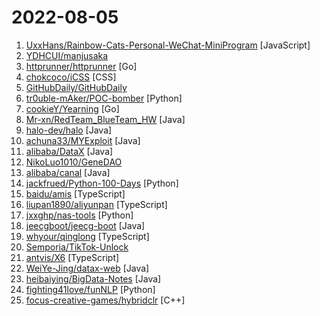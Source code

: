 # 2022-08-05

1. [UxxHans/Rainbow-Cats-Personal-WeChat-MiniProgram](https://github.com/UxxHans/Rainbow-Cats-Personal-WeChat-MiniProgram "给女朋友做的微信小程序！情侣自己的任务和商城系统！") [JavaScript]
2. [YDHCUI/manjusaka](https://github.com/YDHCUI/manjusaka "牛屎花 一款C2远控") 
3. [httprunner/httprunner](https://github.com/httprunner/httprunner "HttpRunner 是一个开源的 API 测试工具，支持 HTTP(S) / HTTP2 / WebSocket / RPC 等网络协议，涵盖接口测试、性能测试、数字体验监测等测试类型。简单易用，功能强大，具有丰富的插件化机制和高度的可扩展能力。") [Go]
4. [chokcoco/iCSS](https://github.com/chokcoco/iCSS "不止于 CSS") [CSS]
5. [GitHubDaily/GitHubDaily](https://github.com/GitHubDaily/GitHubDaily "坚持分享 GitHub 上高质量、有趣实用的开源技术教程、开发者工具、编程网站、技术资讯。A list cool, interesting projects of GitHub.") 
6. [tr0uble-mAker/POC-bomber](https://github.com/tr0uble-mAker/POC-bomber "利用大量高威胁poc/exp快速获取目标权限，用于渗透和红队快速打点") [Python]
7. [cookieY/Yearning](https://github.com/cookieY/Yearning "🐳 A most popular sql audit platform for mysql") [Go]
8. [Mr-xn/RedTeam_BlueTeam_HW](https://github.com/Mr-xn/RedTeam_BlueTeam_HW "红蓝对抗以及护网相关工具和资料，内存shellcode（cs+msf）和内存马查杀工具") [Java]
9. [halo-dev/halo](https://github.com/halo-dev/halo "✍ 一款现代化的开源博客 / CMS 系统。") [Java]
10. [achuna33/MYExploit](https://github.com/achuna33/MYExploit "OAExploit一款基于产品的一键扫描工具。") [Java]
11. [alibaba/DataX](https://github.com/alibaba/DataX "DataX是阿里云DataWorks数据集成的开源版本。") [Java]
12. [NikoLuo1010/GeneDAO](https://github.com/NikoLuo1010/GeneDAO "") 
13. [alibaba/canal](https://github.com/alibaba/canal "阿里巴巴 MySQL binlog 增量订阅&消费组件") [Java]
14. [jackfrued/Python-100-Days](https://github.com/jackfrued/Python-100-Days "Python - 100天从新手到大师") [Python]
15. [baidu/amis](https://github.com/baidu/amis "前端低代码框架，通过 JSON 配置就能生成各种页面。") [TypeScript]
16. [liupan1890/aliyunpan](https://github.com/liupan1890/aliyunpan "阿里云盘小白羊版 阿里云盘PC版 aliyundriver") [TypeScript]
17. [jxxghp/nas-tools](https://github.com/jxxghp/nas-tools "NAS媒体库资源归集、整理自动化工具") [Python]
18. [jeecgboot/jeecg-boot](https://github.com/jeecgboot/jeecg-boot "「企业级低代码平台」前后端分离架构SpringBoot 2.x，SpringCloud，Ant Design&Vue，Mybatis，Shiro，JWT。强大的代码生成器让前后端代码一键生成，无需写任何代码! 引领新的开发模式OnlineCoding->代码生成->手工MERGE，帮助Java项目解决70%重复工作，让开发更关注业务，既能快速提高效率，帮助公司节省成本，同时又不失灵活性。") [Java]
19. [whyour/qinglong](https://github.com/whyour/qinglong "支持python3、javaScript、shell、typescript 的定时任务管理面板（A timed task management panel that supports typescript, javaScript, python3, and shell）") [TypeScript]
20. [Semporia/TikTok-Unlock](https://github.com/Semporia/TikTok-Unlock "TikTok免拔卡解锁最新支持 iPhone （iOS 16.0） 、TikTok（V25.4.0）、TikTok TestFlight 25.5.0，支持更换地区 、发布视频 、 直播 、点赞评论、私聊等！") 
21. [antvis/X6](https://github.com/antvis/X6 "🚀 JavaScript diagramming library that uses SVG and HTML for rendering.") [TypeScript]
22. [WeiYe-Jing/datax-web](https://github.com/WeiYe-Jing/datax-web "DataX集成可视化页面，选择数据源即可一键生成数据同步任务，支持RDBMS、Hive、HBase、ClickHouse、MongoDB等数据源，批量创建RDBMS数据同步任务，集成开源调度系统，支持分布式、增量同步数据、实时查看运行日志、监控执行器资源、KILL运行进程、数据源信息加密等。") [Java]
23. [heibaiying/BigData-Notes](https://github.com/heibaiying/BigData-Notes "大数据入门指南 ⭐") [Java]
24. [fighting41love/funNLP](https://github.com/fighting41love/funNLP "中英文敏感词、语言检测、中外手机/电话归属地/运营商查询、名字推断性别、手机号抽取、身份证抽取、邮箱抽取、中日文人名库、中文缩写库、拆字词典、词汇情感值、停用词、反动词表、暴恐词表、繁简体转换、英文模拟中文发音、汪峰歌词生成器、职业名称词库、同义词库、反义词库、否定词库、汽车品牌词库、汽车零件词库、连续英文切割、各种中文词向量、公司名字大全、古诗词库、IT词库、财经词库、成语词库、地名词库、历史名人词库、诗词词库、医学词库、饮食词库、法律词库、汽车词库、动物词库、中文聊天语料、中文谣言数据、百度中文问答数据集、句子相似度匹配算法集合、bert资源、文本生成&摘要相关工具、cocoNLP信息抽取工具、国内电话号码正则匹配、清华大学XLORE:中英文跨语言百科知识图谱、清华大学人工智能技术…") [Python]
25. [focus-creative-games/hybridclr](https://github.com/focus-creative-games/hybridclr "HybridCLR是一个特性完整、零成本、高性能、低内存的近乎完美的Unity全平台原生c#热更方案。 HybridCLR is a fully featured, zero-cost, high-performance, low-memory solution for Unity's all-platform native c# hotfix") [C++]

